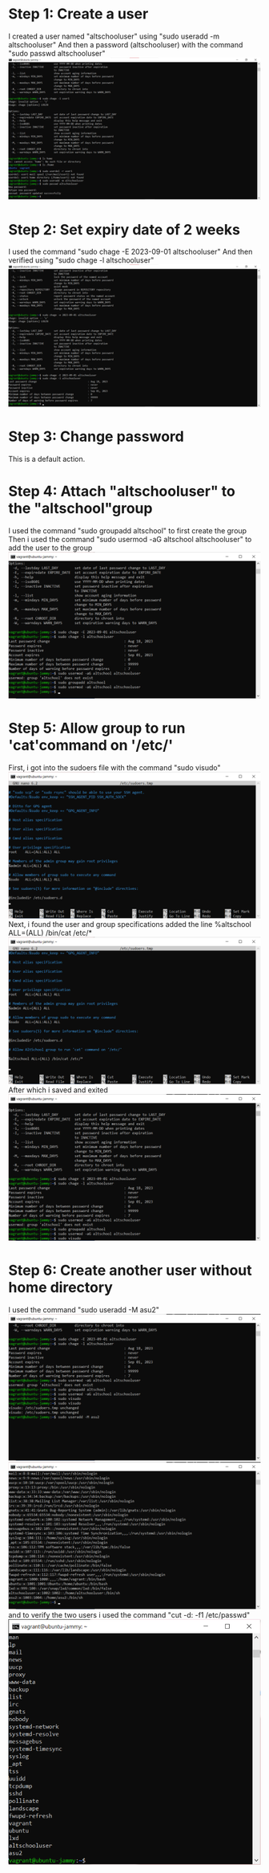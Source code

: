 # Step 1: Create a user

I created a user named "altschooluser" using
"sudo useradd -m altschooluser"
And then a password (altschooluser) with the command
"sudo passwd altschooluser"
![Create newuser](screenshots/Step1.png)

# Step 2: Set expiry date of 2 weeks

I used the command "sudo chage -E 2023-09-01 altschooluser"
And then verified using "sudo chage -l altschooluser"
![Create newuser](screenshots/Step2.png)

# Step 3: Change password
This is a default action.

# Step 4: Attach "altschooluser" to the "altschool"group

I used the command "sudo groupadd altschool" to first create the group
Then i used the command "sudo usermod -aG altschool altschooluser" to add the user to the group
![Create newuser](screenshots/Step4.png)

# Step 5: Allow group to run 'cat'command on '/etc/'
First, i got into the sudoers file with the command "sudo visudo"
![Create newuser](screenshots/Step5a.png)
Next, i found the user and group specifications added the line %altschool ALL=(ALL) /bin/cat /etc/*
![Create newuser](screenshots/Step5b.png)
After which i saved and exited
![Create newuser](screenshots/Step5c.png)

# Step 6: Create another user without home directory
I used the command "sudo useradd -M asu2"
![Create newuser](screenshots/Step6a.png)
![Create newuser](screenshots/Step6b.png)
and to verify the two users i used the command "cut -d: -f1 /etc/passwd"
![Create newuser](screenshots/Step6c.png)